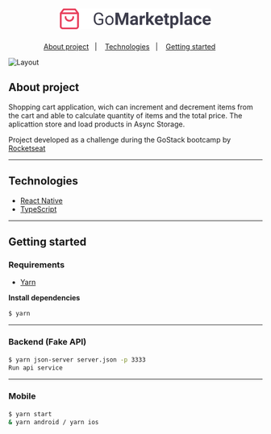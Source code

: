 <h1 align="center">
  <img width="300" alt="logo" src="https://github.com/g4-lima/go-marketplace/blob/master/src/assets/logo@3x.png?raw=true">
</h1>

<p align="center">
  <a href="#about-project">About project</a>&nbsp;&nbsp;&nbsp;|&nbsp;&nbsp;&nbsp;
  <a href="#technologies">Technologies</a>&nbsp;&nbsp;&nbsp;|&nbsp;&nbsp;&nbsp;
  <a href="#getting-started">Getting started</a>&nbsp;&nbsp;&nbsp;&nbsp;&nbsp;&nbsp;
</p>

<img alt="Layout" src="https://drive.google.com/file/d/191Sg_DP4REcnw5hyU3NXqmhumBe_YvGQ/view?usp=sharing">

## About project

Shopping cart application, wich can increment and decrement items from the cart and able to calculate quantity of items and the total price.
The aplicattion store and load products in Async Storage.

Project developed as a challenge during the GoStack bootcamp by [Rocketseat](https://rocketseat.com.br/)

---

## Technologies

- [React Native](https://reactnative.dev/)
- [TypeScript](https://www.typescriptlang.org/)

---

## Getting started


### Requirements

- [Yarn](https://classic.yarnpkg.com/)

**Install dependencies**

```sh
$ yarn
```

---


### Backend (Fake API)

```sh
$ yarn json-server server.json -p 3333
Run api service
```

---


### Mobile

```sh
$ yarn start
& yarn android / yarn ios

```

